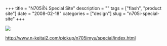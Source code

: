 +++
title = "N705i&Icirc;&frac14; Special Site"
description = ""
tags = ["flash", "product site"]
date = "2008-02-18"
categories = ["design"]
slug = "n705i-special-site"
+++


 

  <div id="screens-thumbs" class="clearfix">
    <div class="txt-center" id="design-submission"><a href="http://www.n-keitai2.com/pickup/n705imyu/special/index.html"><img id='bluga-thumbnail-908' class='bluga-thumbnail large' src='http://media.konigi.com/bluga/
wt47f279d6564c0_0.jpg'/></a></div>  
  </div>   
<p><a href="http://www.n-keitai2.com/pickup/n705imyu/special/index.html">http://www.n-keitai2.com/pickup/n705imyu/special/index.html</a></p>




